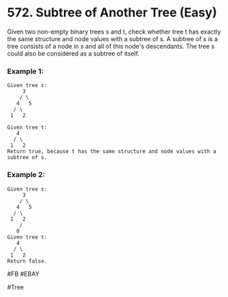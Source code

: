 # 572. Subtree of Another Tree (Easy)

Given two non-empty binary trees s and t, check whether tree t has exactly the same structure and node values with a subtree of s. A subtree of s is a tree consists of a node in s and all of this node's descendants. The tree s could also be considered as a subtree of itself.

### Example 1:
```
Given tree s:
     3
    / \
   4   5
  / \
 1   2

Given tree t:
   4 
  / \
 1   2
Return true, because t has the same structure and node values with a subtree of s.
```
### Example 2:
```
Given tree s:
     3
    / \
   4   5
  / \
 1   2
    /
   0
Given tree t:
   4
  / \
 1   2
Return false.
```

#FB #EBAY

#Tree
